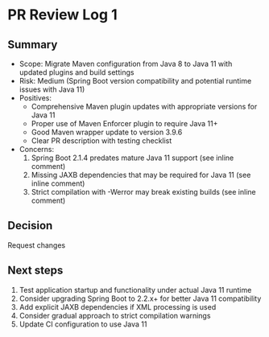# PR Review Log 1

## Summary
- Scope: Migrate Maven configuration from Java 8 to Java 11 with updated plugins and build settings
- Risk: Medium (Spring Boot version compatibility and potential runtime issues with Java 11)
- Positives: 
  - Comprehensive Maven plugin updates with appropriate versions for Java 11
  - Proper use of Maven Enforcer plugin to require Java 11+
  - Good Maven wrapper update to version 3.9.6
  - Clear PR description with testing checklist
- Concerns:
  1) Spring Boot 2.1.4 predates mature Java 11 support (see inline comment)
  2) Missing JAXB dependencies that may be required for Java 11 (see inline comment)
  3) Strict compilation with -Werror may break existing builds (see inline comment)

## Decision
Request changes

## Next steps
1) Test application startup and functionality under actual Java 11 runtime
2) Consider upgrading Spring Boot to 2.2.x+ for better Java 11 compatibility
3) Add explicit JAXB dependencies if XML processing is used
4) Consider gradual approach to strict compilation warnings
5) Update CI configuration to use Java 11
